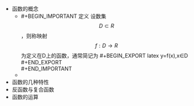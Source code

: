 - 函数的概念
	- #+BEGIN_IMPORTANT
	  定义 设数集$$D\subset R$$，则称映射$$f:D \to R $$为定义在D上的函数，通常简记为
	  #+BEGIN_EXPORT latex
	  y=f(x),x∈D
	  #+END_EXPORT  
	  #+END_IMPORTANT
	-
- 函数的几种特性
- 反函数与复合函数
- 函数的运算